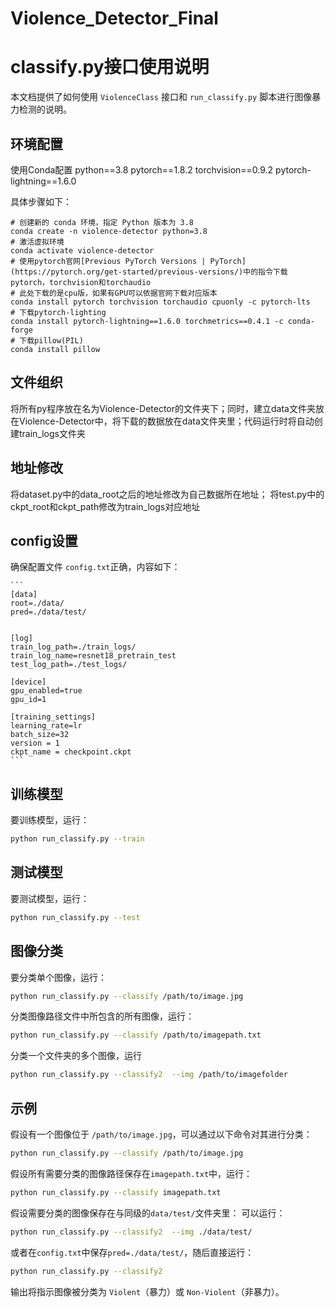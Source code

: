# Violence_Detector_Final
# classify.py接口使用说明

本文档提供了如何使用 `ViolenceClass` 接口和 `run_classify.py` 脚本进行图像暴力检测的说明。

## 环境配置
使用Conda配置
python==3.8
pytorch==1.8.2
torchvision==0.9.2
pytorch-lightning==1.6.0

具体步骤如下：
```
# 创建新的 conda 环境，指定 Python 版本为 3.8
conda create -n violence-detector python=3.8
# 激活虚拟环境
conda activate violence-detector
# 使用pytorch官网[Previous PyTorch Versions | PyTorch](https://pytorch.org/get-started/previous-versions/)中的指令下载pytorch，torchvision和torchaudio
# 此处下载的是cpu版，如果有GPU可以依据官网下载对应版本
conda install pytorch torchvision torchaudio cpuonly -c pytorch-lts
# 下载pytorch-lighting
conda install pytorch-lightning==1.6.0 torchmetrics==0.4.1 -c conda-forge
# 下载pillow(PIL)
conda install pillow
```

## 文件组织
将所有py程序放在名为Violence-Detector的文件夹下；同时，建立data文件夹放在Violence-Detector中，将下载的数据放在data文件夹里；代码运行时将自动创建train_logs文件夹

## 地址修改
将dataset.py中的data_root之后的地址修改为自己数据所在地址；
将test.py中的ckpt_root和ckpt_path修改为train_logs对应地址

## config设置

确保配置文件 `config.txt`正确，内容如下：

    ```
    [data]
    root=./data/
    pred=./data/test/


    [log]
    train_log_path=./train_logs/
    train_log_name=resnet18_pretrain_test
    test_log_path=./test_logs/

    [device]
    gpu_enabled=true
    gpu_id=1

    [training_settings]
    learning_rate=lr
    batch_size=32
    version = 1
    ckpt_name = checkpoint.ckpt
    ```

## 训练模型

要训练模型，运行：
```sh
python run_classify.py --train
```

## 测试模型

要测试模型，运行：
```sh
python run_classify.py --test
```

## 图像分类

要分类单个图像，运行：
```sh
python run_classify.py --classify /path/to/image.jpg
```

分类图像路径文件中所包含的所有图像，运行：
```sh
python run_classify.py --classify /path/to/imagepath.txt
```

分类一个文件夹的多个图像，运行
```sh
python run_classify.py --classify2  --img /path/to/imagefolder
```
## 示例

假设有一个图像位于 `/path/to/image.jpg`，可以通过以下命令对其进行分类：

```sh
python run_classify.py --classify /path/to/image.jpg
```

假设所有需要分类的图像路径保存在`imagepath.txt`中，运行：
```sh
python run_classify.py --classify imagepath.txt
```

假设需要分类的图像保存在与同级的`data/test/`文件夹里：
可以运行：
```sh
python run_classify.py --classify2  --img ./data/test/
```
或者在`config.txt`中保存`pred=./data/test/`，随后直接运行：
```sh
python run_classify.py --classify2
```


输出将指示图像被分类为 `Violent`（暴力）或 `Non-Violent`（非暴力）。


